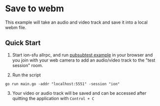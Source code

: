 # Save to webm

This example will take an audio and video track and save it into a local webm file.

## Quick Start

1. Start ion-sfu allrpc, and run [pubsubtest example](https://github.com/pion/ion-sfu/tree/master/examples/pubsubtest) in your browser and you join with your web camera to add an audio/video track to the "test session" room.

2. Run the script

```
go run main.go -addr "localhost:5551" -session "ion"
```

3. Your video or audio track will be saved and can be accessed after quitting the application with `Control + C`
